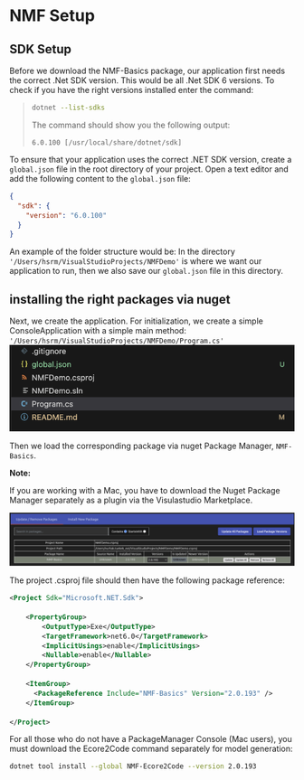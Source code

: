 # NMF Setup

## SDK Setup
Before we download the NMF-Basics package, our application first needs the correct .Net SDK version. This would be all .Net SDK 6 versions. To check if you have the right versions installed enter the command: 

> ```bash
> dotnet --list-sdks
> ```
> 
> The command should show you the following output:
> 
> ```plaintext
> 6.0.100 [/usr/local/share/dotnet/sdk]
> ```


To ensure that your application uses the correct .NET SDK version, create a `global.json` file in the root directory of your project. Open a text editor and add the following content to the `global.json` file:

```json
{
  "sdk": {
    "version": "6.0.100"
  }
}
```

An example of the folder structure would be: In the directory
`'/Users/hsrm/VisualStudioProjects/NMFDemo'` is where we want our application to run, then we also save our `global.json` file in this directory.


## installing the right packages via nuget
Next, we create the application. For initialization, we create a simple ConsoleApplication with a simple main method: 
`'/Users/hsrm/VisualStudioProjects/NMFDemo/Program.cs'`
![Alt Text](images/Program.png)

Then we load the corresponding package via nuget Package Manager, `NMF-Basics`. 
<aside class="note">

**Note:**

If you are working with a Mac, you have to download the Nuget Package Manager separately as a plugin
 via the Visulastudio Marketplace.

</aside>

![Alt Text](images/NMF-Basic.png)

The project .csproj file should then have the following package reference:
```xml
<Project Sdk="Microsoft.NET.Sdk">

    <PropertyGroup>
        <OutputType>Exe</OutputType>
        <TargetFramework>net6.0</TargetFramework>
        <ImplicitUsings>enable</ImplicitUsings>
        <Nullable>enable</Nullable>
    </PropertyGroup>

    <ItemGroup>
      <PackageReference Include="NMF-Basics" Version="2.0.193" />
    </ItemGroup>

</Project>
```

For all those who do not have a PackageManager Console (Mac users), you must download the Ecore2Code command separately for model generation:
```bash
dotnet tool install --global NMF-Ecore2Code --version 2.0.193
```
